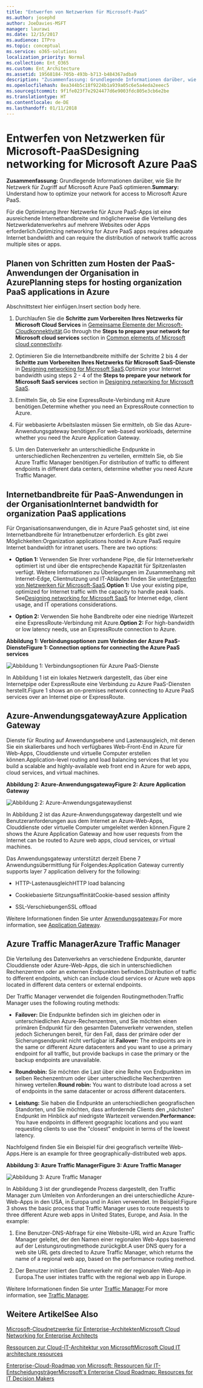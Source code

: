 ```yaml
---
title: "Entwerfen von Netzwerken für Microsoft-PaaS"
ms.author: josephd
author: JoeDavies-MSFT
manager: laurawi
ms.date: 12/15/2017
ms.audience: ITPro
ms.topic: conceptual
ms.service: o365-solutions
localization_priority: Normal
ms.collection: Ent_O365
ms.custom: Ent_Architecture
ms.assetid: 19568184-705b-493b-b713-b484367adba9
description: "Zusammenfassung: Grundlegende Informationen darüber, wie Sie Ihr Netzwerk für Zugriff auf Microsoft Azure PaaS optimieren."
ms.openlocfilehash: 8ea344b5c18f9224b1a939a05c6e5a4eda2eeec5
ms.sourcegitcommit: 9f1fe023f7e2924477d6e9003fdc805e3cb6e2be
ms.translationtype: HT
ms.contentlocale: de-DE
ms.lasthandoff: 01/11/2018
---
```

# <a name="designing-networking-for-microsoft-azure-paas"></a><span data-ttu-id="05cdc-103">Entwerfen von Netzwerken für Microsoft-PaaS</span><span class="sxs-lookup"><span data-stu-id="05cdc-103">Designing networking for Microsoft Azure PaaS</span></span>

 <span data-ttu-id="05cdc-104">**Zusammenfassung:** Grundlegende Informationen darüber, wie Sie Ihr Netzwerk für Zugriff auf Microsoft Azure PaaS optimieren.</span><span class="sxs-lookup"><span data-stu-id="05cdc-104">**Summary:** Understand how to optimize your network for access to Microsoft Azure PaaS.</span></span>
  
<span data-ttu-id="05cdc-105">Für die Optimierung Ihrer Netzwerke für Azure PaaS-Apps ist eine ausreichende Internetbandbreite und möglicherweise die Verteilung des Netzwerkdatenverkehrs auf mehrere Websites oder Apps erforderlich.</span><span class="sxs-lookup"><span data-stu-id="05cdc-105">Optimizing networking for Azure PaaS apps requires adequate Internet bandwidth and can require the distribution of network traffic across multiple sites or apps.</span></span>
  
## <a name="planning-steps-for-hosting-organization-paas-applications-in-azure"></a><span data-ttu-id="05cdc-106">Planen von Schritten zum Hosten der PaaS-Anwendungen der Organisation in Azure</span><span class="sxs-lookup"><span data-stu-id="05cdc-106">Planning steps for hosting organization PaaS applications in Azure</span></span>

<span data-ttu-id="05cdc-107">Abschnittstext hier einfügen.</span><span class="sxs-lookup"><span data-stu-id="05cdc-107">Insert section body here.</span></span>
  
1. <span data-ttu-id="05cdc-108">Durchlaufen Sie die **Schritte zum Vorbereiten Ihres Netzwerks für Microsoft Cloud Services** in [Gemeinsame Elemente der Microsoft-Cloudkonnektivität](common-elements-of-microsoft-cloud-connectivity.md).</span><span class="sxs-lookup"><span data-stu-id="05cdc-108">Go through the **Steps to prepare your network for Microsoft cloud services** section in [Common elements of Microsoft cloud connectivity](common-elements-of-microsoft-cloud-connectivity.md).</span></span>
    
2. <span data-ttu-id="05cdc-109">Optimieren Sie die Internetbandbreite mithilfe der Schritte 2 bis 4 der **Schritte zum Vorbereiten Ihres Netzwerks für Microsoft SaaS-Dienste** in [Designing networking for Microsoft SaaS](designing-networking-for-microsoft-saas.md).</span><span class="sxs-lookup"><span data-stu-id="05cdc-109">Optimize your Internet bandwidth using steps 2 - 4 of the **Steps to prepare your network for Microsoft SaaS services** section in [Designing networking for Microsoft SaaS](designing-networking-for-microsoft-saas.md).</span></span>
    
3. <span data-ttu-id="05cdc-110">Ermitteln Sie, ob Sie eine ExpressRoute-Verbindung mit Azure benötigen.</span><span class="sxs-lookup"><span data-stu-id="05cdc-110">Determine whether you need an ExpressRoute connection to Azure.</span></span>
    
4. <span data-ttu-id="05cdc-111">Für webbasierte Arbeitslasten müssen Sie ermitteln, ob Sie das Azure-Anwendungsgateway benötigen.</span><span class="sxs-lookup"><span data-stu-id="05cdc-111">For web-based workloads, determine whether you need the Azure Application Gateway.</span></span>
    
5. <span data-ttu-id="05cdc-112">Um den Datenverkehr an unterschiedliche Endpunkte in unterschiedlichen Rechenzentren zu verteilen, ermitteln Sie, ob Sie Azure Traffic Manager benötigen.</span><span class="sxs-lookup"><span data-stu-id="05cdc-112">For distribution of traffic to different endpoints in different data centers, determine whether you need Azure Traffic Manager.</span></span>
    
## <a name="internet-bandwidth-for-organization-paas-applications"></a><span data-ttu-id="05cdc-113">Internetbandbreite für PaaS-Anwendungen in der Organisation</span><span class="sxs-lookup"><span data-stu-id="05cdc-113">Internet bandwidth for organization PaaS applications</span></span>

<span data-ttu-id="05cdc-p101">Für Organisationsanwendungen, die in Azure PaaS gehostet sind, ist eine Internetbandbreite für Intranetbenutzer erforderlich. Es gibt zwei Möglichkeiten:</span><span class="sxs-lookup"><span data-stu-id="05cdc-p101">Organization applications hosted in Azure PaaS require Internet bandwidth for intranet users. There are two options:</span></span>
  
- <span data-ttu-id="05cdc-p102">**Option 1:** Verwenden Sie Ihrer vorhandene Pipe, die für Internetverkehr optimiert ist und über die entsprechende Kapazität für Spitzenlasten verfügt. Weitere Informationen zu Überlegungen im Zusammenhang mit Internet-Edge, Clientnutzung und IT-Abläufen finden Sie unter[Entwerfen von Netzwerken für Microsoft-SaaS](designing-networking-for-microsoft-saas.md).</span><span class="sxs-lookup"><span data-stu-id="05cdc-p102">**Option 1:** Use your existing pipe, optimized for Internet traffic with the capacity to handle peak loads. See[Designing networking for Microsoft SaaS](designing-networking-for-microsoft-saas.md) for Internet edge, client usage, and IT operations considerations.</span></span>
    
- <span data-ttu-id="05cdc-118">**Option 2:** Verwenden Sie hohe Bandbreite oder eine niedrige Wartezeit eine ExpressRoute-Verbindung mit Azure.</span><span class="sxs-lookup"><span data-stu-id="05cdc-118">**Option 2:** For high-bandwidth or low latency needs, use an ExpressRoute connection to Azure.</span></span>
    
<span data-ttu-id="05cdc-119">**Abbildung 1: Verbindungsoptionen zum Verbinden der Azure PaaS-Dienste**</span><span class="sxs-lookup"><span data-stu-id="05cdc-119">**Figure 1: Connection options for connecting the Azure PaaS services**</span></span>

![Abbildung 1: Verbindungsoptionen für Azure PaaS-Dienste](images/Network_Poster/PaaS1.png)
  
<span data-ttu-id="05cdc-121">In Abbildung 1 ist ein lokales Netzwerk dargestellt, das über eine Internetpipe oder ExpressRoute eine Verbindung zu Azure PaaS-Diensten herstellt.</span><span class="sxs-lookup"><span data-stu-id="05cdc-121">Figure 1 shows an on-premises network connecting to Azure PaaS services over an Internet pipe or ExpressRoute.</span></span>
  
## <a name="azure-application-gateway"></a><span data-ttu-id="05cdc-122">Azure-Anwendungsgateway</span><span class="sxs-lookup"><span data-stu-id="05cdc-122">Azure Application Gateway</span></span>

<span data-ttu-id="05cdc-123">Dienste für Routing auf Anwendungsebene und Lastenausgleich, mit denen Sie ein skalierbares und hoch verfügbares Web-Front-End in Azure für Web-Apps, Clouddienste und virtuelle Computer erstellen können.</span><span class="sxs-lookup"><span data-stu-id="05cdc-123">Application-level routing and load balancing services that let you build a scalable and highly-available web front end in Azure for web apps, cloud services, and virtual machines.</span></span> 
  
<span data-ttu-id="05cdc-124">**Abbildung 2: Azure-Anwendungsgateway**</span><span class="sxs-lookup"><span data-stu-id="05cdc-124">**Figure 2: Azure Application Gateway**</span></span>

![Abbildung 2: Azure-Anwendungsgatewaydienst](images/Network_Poster/PaaS2.png)
  
<span data-ttu-id="05cdc-126">In Abbildung 2 ist das Azure-Anwendungsgateway dargestellt und wie Benutzeranforderungen aus dem Internet an Azure-Web-Apps, Clouddienste oder virtuelle Computer umgeleitet werden können.</span><span class="sxs-lookup"><span data-stu-id="05cdc-126">Figure 2 shows the Azure Application Gateway and how user requests from the Internet can be routed to Azure web apps, cloud services, or virtual machines.</span></span>
  
<span data-ttu-id="05cdc-127">Das Anwendungsgateway unterstützt derzeit Ebene 7 Anwendungsübermittlung für Folgendes:</span><span class="sxs-lookup"><span data-stu-id="05cdc-127">Application Gateway currently supports layer 7 application delivery for the following:</span></span>
  
- <span data-ttu-id="05cdc-128">HTTP-Lastenausgleich</span><span class="sxs-lookup"><span data-stu-id="05cdc-128">HTTP load balancing</span></span>
    
- <span data-ttu-id="05cdc-129">Cookiebasierte Sitzungsaffinität</span><span class="sxs-lookup"><span data-stu-id="05cdc-129">Cookie-based session affinity</span></span>
    
- <span data-ttu-id="05cdc-130">SSL-Verschiebungen</span><span class="sxs-lookup"><span data-stu-id="05cdc-130">SSL offload</span></span>
    
<span data-ttu-id="05cdc-131">Weitere Informationen finden Sie unter [Anwendungsgateway]((https://docs.microsoft.com/azure/application-gateway/application-gateway-introduction)).</span><span class="sxs-lookup"><span data-stu-id="05cdc-131">For more information, see [Application Gateway]((https://docs.microsoft.com/azure/application-gateway/application-gateway-introduction)).</span></span>
  
## <a name="azure-traffic-manager"></a><span data-ttu-id="05cdc-132">Azure Traffic Manager</span><span class="sxs-lookup"><span data-stu-id="05cdc-132">Azure Traffic Manager</span></span>

<span data-ttu-id="05cdc-133">Die Verteilung des Datenverkehrs an verschiedene Endpunkte, darunter Clouddienste oder Azure-Web-Apps, die sich in unterschiedlichen Rechenzentren oder an externen Endpunkten befinden.</span><span class="sxs-lookup"><span data-stu-id="05cdc-133">Distribution of traffic to different endpoints, which can include cloud services or Azure web apps located in different data centers or external endpoints.</span></span>
  
<span data-ttu-id="05cdc-134">Der Traffic Manager verwendet die folgenden Routingmethoden:</span><span class="sxs-lookup"><span data-stu-id="05cdc-134">Traffic Manager uses the following routing methods:</span></span>
  
- <span data-ttu-id="05cdc-135">**Failover:** Die Endpunkte befinden sich im gleichen oder in unterschiedlichen Azure-Rechenzentren, und Sie möchten einen primären Endpunkt für den gesamten Datenverkehr verwenden, stellen jedoch Sicherungen bereit, für den Fall, dass der primäre oder der Sicherungsendpunkt nicht verfügbar ist.</span><span class="sxs-lookup"><span data-stu-id="05cdc-135">**Failover:** The endpoints are in the same or different Azure datacenters and you want to use a primary endpoint for all traffic, but provide backups in case the primary or the backup endpoints are unavailable.</span></span>
    
- <span data-ttu-id="05cdc-136">**Roundrobin:** Sie möchten die Last über eine Reihe von Endpunkten im selben Rechenzentrum oder über unterschiedliche Rechenzentren hinweg verteilen.</span><span class="sxs-lookup"><span data-stu-id="05cdc-136">**Round robin:** You want to distribute load across a set of endpoints in the same datacenter or across different datacenters.</span></span>
    
- <span data-ttu-id="05cdc-137">**Leistung:** Sie haben die Endpunkte an unterschiedlichen geografischen Standorten, und Sie möchten, dass anfordernde Clients den „nächsten" Endpunkt im Hinblick auf niedrigste Wartezeit verwenden.</span><span class="sxs-lookup"><span data-stu-id="05cdc-137">**Performance:** You have endpoints in different geographic locations and you want requesting clients to use the "closest" endpoint in terms of the lowest latency.</span></span>
    
<span data-ttu-id="05cdc-138">Nachfolgend finden Sie ein Beispiel für drei geografisch verteilte Web-Apps.</span><span class="sxs-lookup"><span data-stu-id="05cdc-138">Here is an example for three geographically-distributed web apps.</span></span>
  
<span data-ttu-id="05cdc-139">**Abbildung 3: Azure Traffic Manager**</span><span class="sxs-lookup"><span data-stu-id="05cdc-139">**Figure 3: Azure Traffic Manager**</span></span>

![Abbildung 3: Azure Traffic Manager](images/Network_Poster/PaaS3.png)
  
<span data-ttu-id="05cdc-p103">In Abbildung 3 ist der grundlegende Prozess dargestellt, den Traffic Manager zum Umleiten von Anforderungen an drei unterschiedliche Azure-Web-Apps in den USA, in Europa und in Asien verwendet. Im Beispiel:</span><span class="sxs-lookup"><span data-stu-id="05cdc-p103">Figure 3 shows the basic process that Traffic Manager uses to route requests to three different Azure web apps in United States, Europe, and Asia. In the example:</span></span>
  
1. <span data-ttu-id="05cdc-143">Eine Benutzer-DNS-Abfrage für eine Website-URL wird an Azure Traffic Manager geleitet, der den Namen einer regionalen Web-Apps basierend auf der Leistungsroutingmethode zurückgibt.</span><span class="sxs-lookup"><span data-stu-id="05cdc-143">A user DNS query for a web site URL gets directed to Azure Traffic Manager, which returns the name of a regional web app, based on the performance routing method.</span></span>
    
2. <span data-ttu-id="05cdc-144">Der Benutzer initiiert den Datenverkehr mit der regionalen Web-App in Europa.</span><span class="sxs-lookup"><span data-stu-id="05cdc-144">The user initiates traffic with the regional web app in Europe.</span></span>
    
<span data-ttu-id="05cdc-145">Weitere Informationen finden Sie unter [Traffic Manager]((https://docs.microsoft.com/azure/traffic-manager/traffic-manager-overview)).</span><span class="sxs-lookup"><span data-stu-id="05cdc-145">For more information, see [Traffic Manager]((https://docs.microsoft.com/azure/traffic-manager/traffic-manager-overview)).</span></span>
  
## <a name="see-also"></a><span data-ttu-id="05cdc-146">Weitere Artikel</span><span class="sxs-lookup"><span data-stu-id="05cdc-146">See Also</span></span>

[<span data-ttu-id="05cdc-147">Microsoft-Cloudnetzwerke für Enterprise-Architekten</span><span class="sxs-lookup"><span data-stu-id="05cdc-147">Microsoft Cloud Networking for Enterprise Architects</span></span>](microsoft-cloud-networking-for-enterprise-architects.md)
  
[<span data-ttu-id="05cdc-148">Ressourcen zur Cloud-IT-Architektur von Microsoft</span><span class="sxs-lookup"><span data-stu-id="05cdc-148">Microsoft Cloud IT architecture resources</span></span>](microsoft-cloud-it-architecture-resources.md)

<span data-ttu-id="05cdc-149">[Enterprise-Cloud-Roadmap von Microsoft: Ressourcen für IT-Entscheidungsträger]((https://sway.com/FJ2xsyWtkJc2taRD))</span><span class="sxs-lookup"><span data-stu-id="05cdc-149">[Microsoft's Enterprise Cloud Roadmap: Resources for IT Decision Makers]((https://sway.com/FJ2xsyWtkJc2taRD))</span></span>




